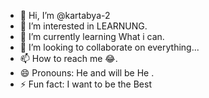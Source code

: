 - 👋 Hi, I’m @kartabya-2
- 👀 I’m interested in LEARNUNG.
- 🌱 I’m currently learning What i can.
- 💞️ I’m looking to collaborate on everything...
- 📫 How to reach me 😂.
- 😄 Pronouns: He and will be He .
- ⚡ Fun fact: I want to be the Best

<!---
kartabya-2/kartabya-2 is a ✨ special ✨ repository because its `README.md` (this file) appears on your GitHub profile.
You can click the Preview link to take a look at your changes.
--->
